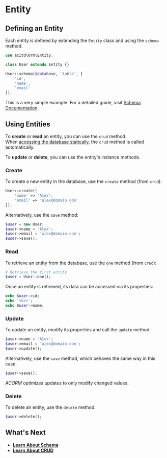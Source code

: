 # Entity

## Defining an Entity
Each entity is defined by extending the `Entity` class and using the `schema` method.

```php
use acitd\Orm\Entity;

class User extends Entity {}

User::schema($database, 'table', [
    'id',
    'name',
    'email'
]);
```

This is a very simple example. For a detailed guide, visit [Schema Documentation](schema.md).

## Using Entities
To **create** or **read** an entity, you can use the `crud` method.  
When [accessing the database statically](database.md#schema-access), the `crud` method is called automatically.

To **update** or **delete**, you can use the entity's instance methods.

### Create
To create a new entity in the database, use the `create` method (from `crud`):

```php
User::create([
    'name' => 'Alex',
    'email' => 'alex@domain.com'
]);
```

Alternatively, use the `save` method:

```php
$user = new User;
$user->name = 'Alex';
$user->email = 'alex@domain.com';
$user->save();
```

### Read
To retrieve an entity from the database, use the `one` method (from `crud`):

```php
# Retrieve the first entity
$user = User::one();
```

Once an entity is retrieved, its data can be accessed via its properties:

```php
echo $user->id;
echo '<br>';
echo $user->name;
```

### Update
To update an entity, modify its properties and call the `update` method:

```php
$user->name = 'Alex';
$user->email = 'alex@domain.com';
$user->update();
```

Alternatively, use the `save` method, which behaves the same way in this case:

```php
$user->save();
```

*ACORM* optimizes updates to only modify changed values.

### Delete
To delete an entity, use the `delete` method:

```php
$user->delete();
```

## What's Next
- [**Learn About Schema**](schema.md)
- [**Learn About CRUD**](crud.md)

